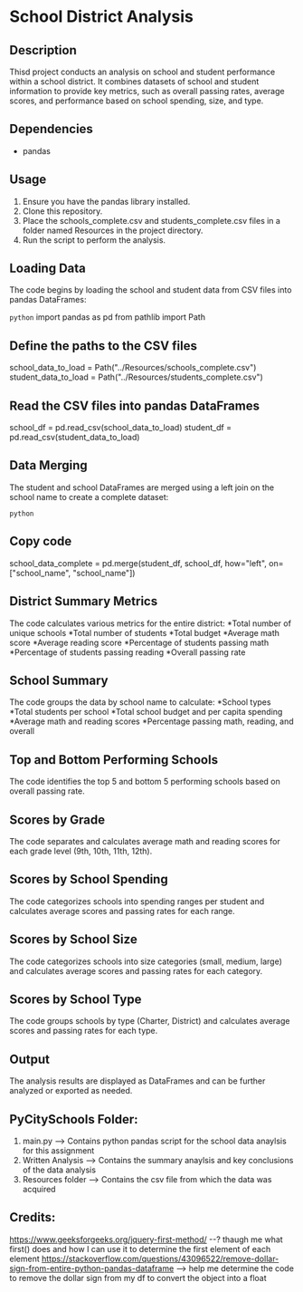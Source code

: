 # School District Analysis

## Description
Thisd project conducts an analysis on school and student performance within a school district. It combines datasets of school and student information to provide key metrics, such as overall passing rates, average scores, and performance based on school spending, size, and type.

## Dependencies
* pandas

## Usage
1. Ensure you have the pandas library installed.
2. Clone this repository.
3. Place the schools_complete.csv and students_complete.csv files in a folder named Resources in the project directory.
4. Run the script to perform the analysis.

## Loading Data
The code begins by loading the school and student data from CSV files into pandas DataFrames:

```python```
import pandas as pd 
from pathlib import Path

## Define the paths to the CSV files
school_data_to_load = Path("../Resources/schools_complete.csv")
student_data_to_load = Path("../Resources/students_complete.csv")

## Read the CSV files into pandas DataFrames
school_df = pd.read_csv(school_data_to_load)
student_df = pd.read_csv(student_data_to_load)

## Data Merging
The student and school DataFrames are merged using a left join on the school name to create a complete dataset:

```python```
## Copy code
school_data_complete = pd.merge(student_df, school_df, how="left", on=["school_name", "school_name"])

## District Summary Metrics

The code calculates various metrics for the entire district:
*Total number of unique schools
*Total number of students
*Total budget
*Average math score
*Average reading score
*Percentage of students passing math
*Percentage of students passing reading
*Overall passing rate

## School Summary
The code groups the data by school name to calculate:
*School types
*Total students per school
*Total school budget and per capita spending
*Average math and reading scores
*Percentage passing math, reading, and overall

## Top and Bottom Performing Schools
The code identifies the top 5 and bottom 5 performing schools based on overall passing rate.

## Scores by Grade
The code separates and calculates average math and reading scores for each grade level (9th, 10th, 11th, 12th).

## Scores by School Spending
The code categorizes schools into spending ranges per student and calculates average scores and passing rates for each range.

## Scores by School Size
The code categorizes schools into size categories (small, medium, large) and calculates average scores and passing rates for each category.

## Scores by School Type
The code groups schools by type (Charter, District) and calculates average scores and passing rates for each type.

## Output
The analysis results are displayed as DataFrames and can be further analyzed or exported as needed.

## PyCitySchools Folder: 
1. main.py --> Contains python pandas script for the school data anaylsis for this assignment 
2. Written Analysis --> Contains the summary anaylsis and key conclusions of the data analysis 
3. Resources folder --> Contains the csv file from which the data was acquired

## Credits: 
https://www.geeksforgeeks.org/jquery-first-method/ --? thaugh me what first() does and how I can use it to determine the first element of each element
https://stackoverflow.com/questions/43096522/remove-dollar-sign-from-entire-python-pandas-dataframe --> help me determine the code to remove the dollar sign from my df to convert the object into a float  

